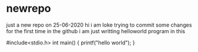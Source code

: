 # newrepo
just a new repo on 25-06-2020
hi i am loke trying to commit some changes for the first time in the github
i am just writting helloworld program in this

#include<stdio.h>
int main()
{
printf("hello world");
}
